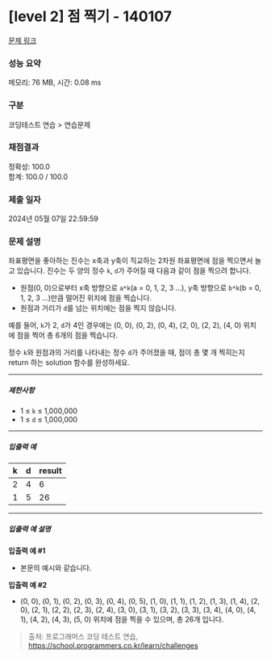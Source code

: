 # [level 2] 점 찍기 - 140107 

[문제 링크](https://school.programmers.co.kr/learn/courses/30/lessons/140107) 

### 성능 요약

메모리: 76 MB, 시간: 0.08 ms

### 구분

코딩테스트 연습 > 연습문제

### 채점결과

정확성: 100.0<br/>합계: 100.0 / 100.0

### 제출 일자

2024년 05월 07일 22:59:59

### 문제 설명

<p>좌표평면을 좋아하는 진수는 x축과 y축이 직교하는 2차원 좌표평면에 점을 찍으면서 놀고 있습니다. 진수는 두 양의 정수 <code>k</code>, <code>d</code>가 주어질 때 다음과 같이 점을 찍으려 합니다.</p>

<ul>
<li>원점(0, 0)으로부터 x축 방향으로 <code>a*k</code>(a = 0, 1, 2, 3 ...), y축 방향으로 <code>b*k</code>(b = 0, 1, 2, 3 ...)만큼 떨어진 위치에 점을 찍습니다.</li>
<li>원점과 거리가 <code>d</code>를 넘는 위치에는 점을 찍지 않습니다.</li>
</ul>

<p>예를 들어, <code>k</code>가 2, <code>d</code>가 4인 경우에는 (0, 0), (0, 2), (0, 4), (2, 0), (2, 2), (4, 0) 위치에 점을 찍어 총 6개의 점을 찍습니다.</p>

<p>정수 <code>k</code>와 원점과의 거리를 나타내는 정수 <code>d</code>가 주어졌을 때, 점이 총 몇 개 찍히는지 return 하는 solution 함수를 완성하세요.</p>

<hr>

<h5>제한사항</h5>

<ul>
<li>1 ≤ <code>k</code> ≤ 1,000,000</li>
<li>1 ≤ <code>d</code> ≤ 1,000,000</li>
</ul>

<hr>

<h5>입출력 예</h5>
<table class="table">
        <thead><tr>
<th>k</th>
<th>d</th>
<th>result</th>
</tr>
</thead>
        <tbody><tr>
<td>2</td>
<td>4</td>
<td>6</td>
</tr>
<tr>
<td>1</td>
<td>5</td>
<td>26</td>
</tr>
</tbody>
      </table>
<hr>

<h5>입출력 예 설명</h5>

<p><strong>입출력 예 #1</strong></p>

<ul>
<li>본문의 예시와 같습니다.</li>
</ul>

<p><strong>입출력 예 #2</strong></p>

<ul>
<li>(0, 0), (0, 1), (0, 2), (0, 3), (0, 4), (0, 5), (1, 0), (1, 1), (1, 2), (1, 3), (1, 4), (2, 0), (2, 1), (2, 2), (2, 3), (2, 4), (3, 0), (3, 1), (3, 2), (3, 3), (3, 4), (4, 0), (4, 1), (4, 2), (4, 3), (5, 0) 위치에 점을 찍을 수 있으며, 총 26개 입니다.</li>
</ul>


> 출처: 프로그래머스 코딩 테스트 연습, https://school.programmers.co.kr/learn/challenges